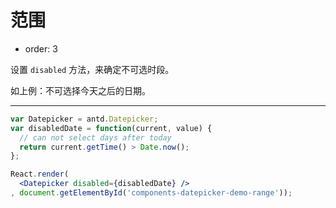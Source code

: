 # 范围

- order: 3

设置 `disabled` 方法，来确定不可选时段。

如上例：不可选择今天之后的日期。

---

````jsx
var Datepicker = antd.Datepicker;
var disabledDate = function(current, value) {
  // can not select days after today
  return current.getTime() > Date.now();
};

React.render(
  <Datepicker disabled={disabledDate} />
, document.getElementById('components-datepicker-demo-range'));
````
